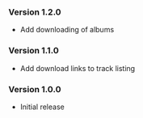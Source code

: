 ### Version 1.2.0
- Add downloading of albums

### Version 1.1.0
- Add download links to track listing

### Version 1.0.0
- Initial release

